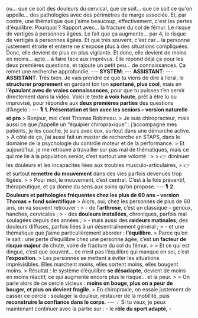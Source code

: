 ou... que ce soit des douleurs du cervical, que ce soit... que ce soit ce qu'on appelle... des pathologies avec des périmètres de marge associée. Et, par contre, une thématique que j'aime beaucoup, effectivement, c'est les pertes d'équilibre. Pourquoi ? Rapport avec... la fracture du col de fémur. Le risque de vertigés à personnes âgées. Le fait que ça augmente... par 4, le risque de vertigés à personnes âgées. Et que très souvent, c'est car... la personne justement étroite et enterre ne s'expose plus à des situations compliquées. Donc, elle devient de plus en plus vigilante. Et donc, elle devient de moins en moins... apte... à faire face aux imprévus. Elle répond déjà ça pour les deux premières questions, et rajoute un petit peu... de connaissances. Ça remet une recherche approfondie. --- **SYSTEM**: --- **ASSISTANT**: --- **ASSISTANT**: Très bien. Je vais prendre ce que tu viens de dire à l’oral, le **structurer proprement** en gardant ton ton **spontané, plus cool**, mais en l’**épaulant avec de vraies connaissances**, pour que tu puisses t’en servir directement dans la vidéo. Voici le texte **à voix haute**, prêt à être lu ou improvisé, pour répondre aux **deux premières parties** des questions d’Angelo : --- 🎙️ **1. Présentation et lien avec les seniors – version naturelle et pro** > Bonjour, moi c’est Thomas Robineau. > Je suis chiropracteur, mais aussi ce que j’appelle un “équipier chiropraxique” : j’accompagne mes patients, je les coache, je suis avec eux, surtout dans une démarche active. > À côté de ça, j’ai aussi fait un master de recherche en STAPS, dans le domaine de la psychologie du contrôle moteur et de la performance. > Et aujourd’hui, je me retrouve à travailler sur pas mal de thématiques, mais ce qui me lie à la population senior, c’est surtout une volonté : > > 👉 diminuer les douleurs et les incapacités liées aux troubles musculo-articulaires, > 👉 et surtout **remettre du mouvement** dans des vies parfois devenues trop figées. > > Pour moi, le mouvement, c’est central. C’est à la fois préventif, thérapeutique, et ça donne du sens aux soins qu’on propose. --- 🎙️ **2. Douleurs et pathologies fréquentes chez les plus de 60 ans – version Thomas + fond scientifique** > Alors, oui, chez les personnes de plus de 60 ans, on va souvent retrouver : > - de l’**arthrose**, c’est un classique – genoux, hanches, cervicales ; > - des **douleurs installées**, chroniques, parfois mal soulagées depuis des années ; > - mais aussi des **raideurs matinales**, des douleurs diffuses, parfois liées à un désentraînement général ; > - et une thématique que j’aime particulièrement aborder : **l’équilibre**. > Parce qu’on le sait : une perte d’équilibre chez une personne âgée, c’est **un facteur de risque majeur** de chute, voire de fracture du col du fémur. > > Et ce qui est dingue, c’est que souvent… ce n’est pas l’équilibre qui manque en soi, c’est **l’exposition**. > Les personnes se mettent à éviter les situations imprévisibles. Elles marchent moins, elles sortent moins, elles bougent moins. > Résultat : le système d’équilibre **se désadapte**, devient de moins en moins réactif, ce qui augmente encore plus le risque… et la peur. > > On parle alors de ce cercle vicieux : **moins on bouge, plus on a peur de bouger, et plus on devient fragile**. > En chiropraxie, on essaie justement de casser ce cercle : soulager la douleur, restaurer de la mobilité, puis **reconstruire la confiance dans le corps**. --- 💡 Si tu veux, je peux maintenant continuer avec la partie sur : - le **rôle du sport adapté**, -